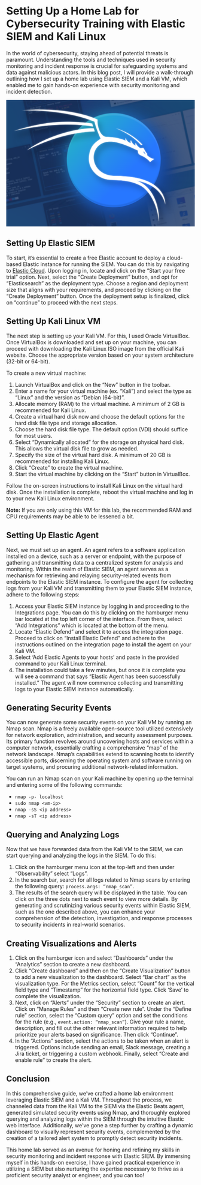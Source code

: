 # Setting Up a Home Lab for Cybersecurity Training with Elastic SIEM and Kali Linux

In the world of cybersecurity, staying ahead of potential threats is paramount. Understanding the tools and techniques used in security monitoring and incident response is crucial for safeguarding systems and data against malicious actors. In this blog post, I will provide a walk-through outlining how I set up a home lab using Elastic SIEM and a Kali VM, which enabled me to gain hands-on experience with security monitoring and incident detection.

![Kali Linux Logo](./kali-logo.png)

## Setting Up Elastic SIEM

To start, it’s essential to create a free Elastic account to deploy a cloud-based Elastic instance for running the SIEM. You can do this by navigating to [Elastic Cloud](https://cloud.elastic.co/registration). Upon logging in, locate and click on the “Start your free trial” option. Next, select the “Create Deployment” button, and opt for “Elasticsearch” as the deployment type. Choose a region and deployment size that aligns with your requirements, and proceed by clicking on the “Create Deployment” button. Once the deployment setup is finalized, click on “continue” to proceed with the next steps.

## Setting Up Kali Linux VM

The next step is setting up your Kali VM. For this, I used Oracle VirtualBox. Once VirtualBox is downloaded and set up on your machine, you can proceed with downloading the Kali Linux ISO image from the official Kali website. Choose the appropriate version based on your system architecture (32-bit or 64-bit).

To create a new virtual machine:

1. Launch VirtualBox and click on the “New” button in the toolbar.
2. Enter a name for your virtual machine (ex. “Kali”) and select the type as “Linux” and the version as “Debian (64-bit)”.
3. Allocate memory (RAM) to the virtual machine. A minimum of 2 GB is recommended for Kali Linux.
4. Create a virtual hard disk now and choose the default options for the hard disk file type and storage allocation.
5. Choose the hard disk file type. The default option (VDI) should suffice for most users.
6. Select “Dynamically allocated” for the storage on physical hard disk. This allows the virtual disk file to grow as needed.
7. Specify the size of the virtual hard disk. A minimum of 20 GB is recommended for installing Kali Linux.
8. Click “Create” to create the virtual machine.
9. Start the virtual machine by clicking on the “Start” button in VirtualBox.

Follow the on-screen instructions to install Kali Linux on the virtual hard disk. Once the installation is complete, reboot the virtual machine and log in to your new Kali Linux environment.

**Note:** If you are only using this VM for this lab, the recommended RAM and CPU requirements may be able to be lessened a bit.

## Setting Up Elastic Agent

Next, we must set up an agent. An agent refers to a software application installed on a device, such as a server or endpoint, with the purpose of gathering and transmitting data to a centralized system for analysis and monitoring. Within the realm of Elastic SIEM, an agent serves as a mechanism for retrieving and relaying security-related events from endpoints to the Elastic SIEM instance. To configure the agent for collecting logs from your Kali VM and transmitting them to your Elastic SIEM instance, adhere to the following steps:

1. Access your Elastic SIEM instance by logging in and proceeding to the Integrations page. You can do this by clicking on the hamburger menu bar located at the top left corner of the interface. From there, select “Add Integrations” which is located at the bottom of the menu.
2. Locate “Elastic Defend” and select it to access the integration page. Proceed to click on “Install Elastic Defend” and adhere to the instructions outlined on the integration page to install the agent on your Kali VM.
3. Select ‘Add Elastic Agents to your hosts’ and paste in the provided command to your Kali Linux terminal.
4. The installation could take a few minutes, but once it is complete you will see a command that says “Elastic Agent has been successfully installed.” The agent will now commence collecting and transmitting logs to your Elastic SIEM instance automatically.

## Generating Security Events

You can now generate some security events on your Kali VM by running an Nmap scan. Nmap is a freely available open-source tool utilized extensively for network exploration, administration, and security assessment purposes. Its primary function revolves around uncovering hosts and services within a computer network, essentially crafting a comprehensive “map” of the network landscape. Nmap’s capabilities extend to scanning hosts to identify accessible ports, discerning the operating system and software running on target systems, and procuring additional network-related information.

You can run an Nmap scan on your Kali machine by opening up the terminal and entering some of the following commands: 

- `nmap -p- localhost`
- `sudo nmap <vm-ip>`
- `nmap -sS <ip address>`
- `nmap -sT <ip address>`

## Querying and Analyzing Logs

Now that we have forwarded data from the Kali VM to the SIEM, we can start querying and analyzing the logs in the SIEM. To do this:

1. Click on the hamburger menu icon at the top-left and then under “Observability” select “Logs”.
2. In the search bar, search for all logs related to Nmap scans by entering the following query: `process.args: “nmap_scan”`.
3. The results of the search query will be displayed in the table. You can click on the three dots next to each event to view more details. By generating and scrutinizing various security events within Elastic SIEM, such as the one described above, you can enhance your comprehension of the detection, investigation, and response processes to security incidents in real-world scenarios.

## Creating Visualizations and Alerts

1. Click on the hamburger icon and select “Dashboards” under the “Analytics” section to create a new dashboard.
2. Click “Create dashboard” and then on the “Create Visualization” button to add a new visualization to the dashboard. Select “Bar chart” as the visualization type. For the Metrics section, select “Count” for the vertical field type and “Timestamp” for the horizontal field type. Click ‘Save’ to complete the visualization.
3. Next, click on “Alerts” under the “Security” section to create an alert. Click on “Manage Rules” and then “Create new rule”. Under the “Define rule” section, select the “Custom query” option and set the conditions for the rule (e.g., `event.action: “nmap_scan”`). Give your rule a name, description, and fill out the other relevant information required to help prioritize your alerts based on significance. Then click “Continue”.
4. In the “Actions” section, select the actions to be taken when an alert is triggered. Options include sending an email, Slack message, creating a Jira ticket, or triggering a custom webhook. Finally, select “Create and enable rule” to create the alert.

## Conclusion

In this comprehensive guide, we’ve crafted a home lab environment leveraging Elastic SIEM and a Kali VM. Throughout the process, we channeled data from the Kali VM to the SIEM via the Elastic Beats agent, generated simulated security events using Nmap, and thoroughly explored querying and analyzing logs within the SIEM through the intuitive Elastic web interface. Additionally, we’ve gone a step further by crafting a dynamic dashboard to visually represent security events, complemented by the creation of a tailored alert system to promptly detect security incidents.

This home lab served as an avenue for honing and refining my skills in security monitoring and incident response with Elastic SIEM. By immersing myself in this hands-on exercise, I have gained practical experience in utilizing a SIEM but also nurturing the expertise necessary to thrive as a proficient security analyst or engineer, and you can too!
